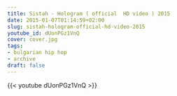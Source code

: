 ```yaml
---
title: Sistah - Hologram ( official  HD video ) 2015
date: 2015-01-07T01:14:59+02:00
slug: sistah-hologram-official-hd-video-2015
youtube_id: dUonPGz1VnQ
cover: cover.jpg
tags:
- bulgarian hip hop
- archive
draft: false
---
```


{{< youtube dUonPGz1VnQ >}}
